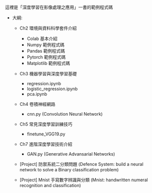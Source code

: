 這裡是「深度學習在影像處理之應用」一書的範例程式碼
- 大綱:
  - Ch2 環境與資料科學套件介紹
    - Colab 基本介紹
    - Numpy 範例程式碼
    - Pandas 範例程式碼
    - Pytorch 範例程式碼
    - Matplotlib 範例程式碼

  - Ch3 機器學習與深度學習基礎
    - regression.ipynb
    - logistic_regression.ipynb
    - pca.ipynb
  - Ch4 卷積神經網路
    - cnn.py (Convolution Neural Network)
  - Ch5 常見深度學習訓練技巧
    - finetune_VGG19.py
  - Ch7 進階深度學習技術介紹
    - GAN.py (Generative Advansarial Networks)
  - [Project] 防禦系統二分類問題 (Defence System: build a neural network to solve a Binary classification problem) 
  - [Project] Mnist 手寫數字辨識與分類 (Mnist: handwritten numeral recognition and classification)